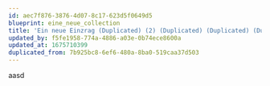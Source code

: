 ```yaml
---
id: aec7f876-3876-4d07-8c17-623d5f0649d5
blueprint: eine_neue_collection
title: 'Ein neue Einzrag (Duplicated) (2) (Duplicated) (Duplicated) (Duplicated) (Duplicated)'
updated_by: f5fe1958-774a-4886-a03e-0b74ece8600a
updated_at: 1675710399
duplicated_from: 7b925bc8-6ef6-480a-8ba0-519caa37d503
---
```

aasd